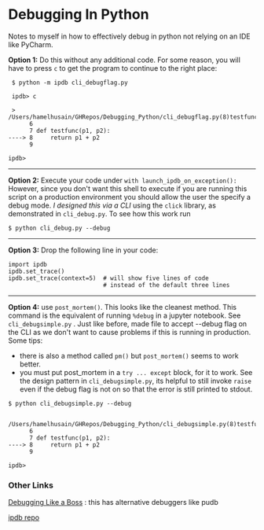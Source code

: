 # Debugging In Python
Notes to myself in how to effectively debug in python not relying on an IDE like PyCharm.


**Option 1:** Do this without any additional code.  For some reason, you will have to press `c` to get the program to continue to the right place:

` $ python -m ipdb cli_debugflag.py`
```
 ipdb> c

 > /Users/hamelhusain/GHRepos/Debugging_Python/cli_debugflag.py(8)testfunc()
      6
      7 def testfunc(p1, p2):
----> 8     return p1 + p2
      9

ipdb>
```
---

**Option 2:** Execute your code under `with launch_ipdb_on_exception():`
However, since you don't want this shell to execute if you are running this script on a production environment you should allow the user the specify a debug mode.  *I designed this via a CLI* using the `click` library, as demonstrated in `cli_debug.py`.   To see how this work run

`$ python cli_debug.py --debug`

---
**Option 3:** Drop the following line in your code:
```
import ipdb
ipdb.set_trace()
ipdb.set_trace(context=5)  # will show five lines of code
                           # instead of the default three lines
```
---
**Option 4:** use `post_mortem()`.  This looks like the cleanest method.  This command is the equivalent of running `%debug` in a jupyter notebook.  See `cli_debugsimple.py`  .  Just like before, made file to accept --debug flag on the CLI as we don't want to cause problems if this is running in production. Some tips:

  - there is also a method called `pm()` but `post_mortem()` seems to work better.  
  - you must put post_mortem in a `try ... except` block, for it to work.  See the design pattern in `cli_debugsimple.py`, its helpful to still invoke `raise` even if the debug flag is not on so that the error is still printed to stdout.

`$ python cli_debugsimple.py --debug`

```
 /Users/hamelhusain/GHRepos/Debugging_Python/cli_debugsimple.py(8)testfunc()
      6
      7 def testfunc(p1, p2):
----> 8     return p1 + p2
      9

ipdb>
```


### Other Links
[Debugging Like a Boss](https://zapier.com/engineering/debugging-python-boss/) : this has alternative debuggers like pudb

[ipdb repo](https://github.com/gotcha/ipdb)
